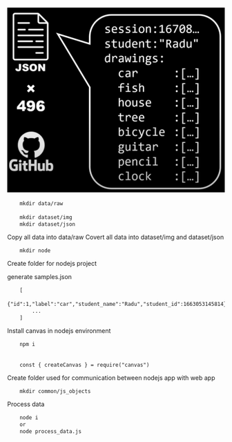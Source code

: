 ![](./data.png)

```
    mkdir data/raw
    
    mkdir dataset/img
    mkdir dataset/json

```
Copy all data into data/raw
Covert all data into dataset/img and dataset/json

```
    mkdir node
```
Create folder for nodejs project

generate samples.json
```
    [
        {"id":1,"label":"car","student_name":"Radu","student_id":1663053145814},
        ...
    ]
```

Install canvas in nodejs environment
```
    npm i


    const { createCanvas } = require("canvas")
```

Create folder used for communication between nodejs app with web app
```
    mkdir common/js_objects
```


Process data
```
    node i 
    or
    node process_data.js
```
